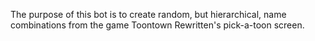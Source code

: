 The purpose of this bot is to create random, but hierarchical, name combinations from the game Toontown Rewritten's pick-a-toon screen.
